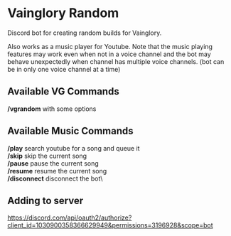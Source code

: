 # Vainglory Random

Discord bot for creating random builds for Vainglory.

Also works as a music player for Youtube.
Note that the music playing features may work even when not in a voice channel and the bot may behave unexpectedly when channel has multiple voice channels. (bot can be in only one voice channel at a time)

## Available VG Commands

**/vgrandom** with some options

## Available Music Commands

**/play** search youtube for a song and queue it\
**/skip** skip the current song\
**/pause** pause the current song\
**/resume** resume the current song\
**/disconnect** disconnect the bot\

## Adding to server
https://discord.com/api/oauth2/authorize?client_id=1030900358366629949&permissions=3196928&scope=bot